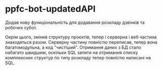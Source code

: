 # ppfc-bot-updatedAPI

Додав нову функціональність для додавання розкладу дзвінків та робочих субот. 

Окрім цього, змінив структуру проєктів, тепер і серверна і веб частина знаходяться разом. Серверну частину повністю переписав, тепер вона багатомодульна, а код "чистіший". Отримання даних з БД стало набагато швидшим, оскільки SQL запити на отримання списку комплексних структур по типу розкладу тепер повністю написані на SQL. 
